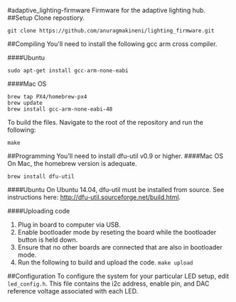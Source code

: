 #adaptive_lighting-firmware
Firmware for the adaptive lighting hub.
##Setup
 Clone repostiory. 
```
git clone https://github.com/anuragmakineni/lighting_firmware.git
```
##Compiling
You'll need to install the following gcc arm cross compiler.

####Ubuntu
```
sudo apt-get install gcc-arm-none-eabi
```

####Mac OS
```
brew tap PX4/homebrew-px4
brew update
brew install gcc-arm-none-eabi-48
```

To build the files. Navigate to the root of the repository and run the following:
```
make
```
##Programming
You'll need to install dfu-util v0.9 or higher. 
####Mac OS
On Mac, the homebrew version is adequate. 
```
brew install dfu-util
```
####Ubuntu
On Ubuntu 14.04, dfu-util must be installed from source. See instructions here: http://dfu-util.sourceforge.net/build.html.

####Uploading code

1. Plug in board to computer via USB.
2. Enable bootloader mode by reseting the board while the bootloader button is held down.
3. Ensure that no other boards are connected that are also in bootloader mode.
4. Run the following to build and upload the code. ```make upload```

##Configuration
To configure the system for your particular LED setup, edit ```led_config.h```. This file contains the i2c address, enable pin, and DAC reference voltage associated with each LED.
